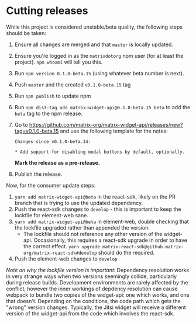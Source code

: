 # Cutting releases

While this project is considered unstable/beta quality, the following steps should be taken:

1. Ensure all changes are merged and that `master` is locally updated.
2. Ensure you're logged in as the `matrixdotorg` npm user (for at least the project). `npm whoami` will tell you this.
3. Run `npm version 0.1.0-beta.15` (using whatever beta number is next).
4. Push `master` and the created `v0.1.0-beta.15` tag
5. Run `npm publish` to update npm
6. Run `npm dist-tag add matrix-widget-api@0.1.0-beta.15 beta` to add the `beta` tag to the npm release.
7. Go to https://github.com/matrix-org/matrix-widget-api/releases/new?tag=v0.1.0-beta.15 and use the following template for the notes:
   ```
   Changes since v0.1.0-beta.14:

   * Add support for disabling modal buttons by default, optionally.
   ```

   **Mark the release as a pre-release.**
8. Publish the release.

Now, for the consumer update steps:

1. `yarn add matrix-widget-api@beta` in the react-sdk, likely on the PR branch that is trying to use the updated dependency.
2. Push the react-sdk changes to `develop` - this is important to keep the lockfile for element-web sane.
3. `yarn add matrix-widget-api@beta` in element-web, double checking that the lockfile upgraded rather than appended the version.
   * The lockfile should not reference any other version of the widget-api. Occasionally, this requires a react-sdk upgrade
     in order to have the correct effect. `yarn upgrade matrix-react-sdk@github:matrix-org/matrix-react-sdk#develop` should
     do the required.
4. Push the element-web changes to `develop`

*Note on why the lockfile version is important*: Dependency resolution works in very strange ways when two versions seemingly
collide, particularly during release builds. Development environments are rarely affected by the conflict, however the inner
workings of depdency resolution can cause webpack to bundle two copies of the widget-api: one which works, and one that doesn't.
Depending on the conditions, the code path which gets the "wrong" version changes. Typically, the Jitsi widget will receive a
different version of the widget-api from the code which involves the react-sdk.
